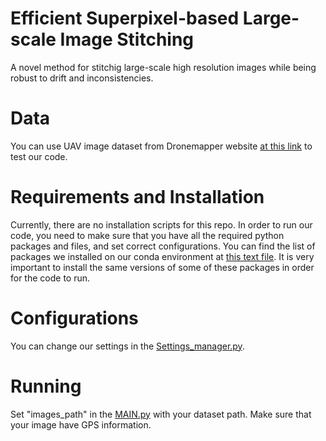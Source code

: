 # Efficient Superpixel-based Large-scale Image Stitching
A novel method for stitchig large-scale high resolution images while being robust to drift and inconsistencies. 
# Data
You can use UAV image dataset from Dronemapper website [at this link](https://dronemapper.com/sample_data/) to test our code.
# Requirements and Installation
Currently, there are no installation scripts for this repo. 
In order to run our code, you need to make sure that you have all the required python packages and files, and set correct configurations. 
You can find the list of packages we installed on our conda environment at [this text file](requirements.txt). 
It is very important to install the same versions of some of these packages in order for the code to run.
# Configurations
You can change our settings in the [Settings_manager.py](Settings_manager.py).
# Running
Set "images_path" in the [MAIN.py](MAIN.py) with your dataset path.
Make sure that your image have GPS information.
